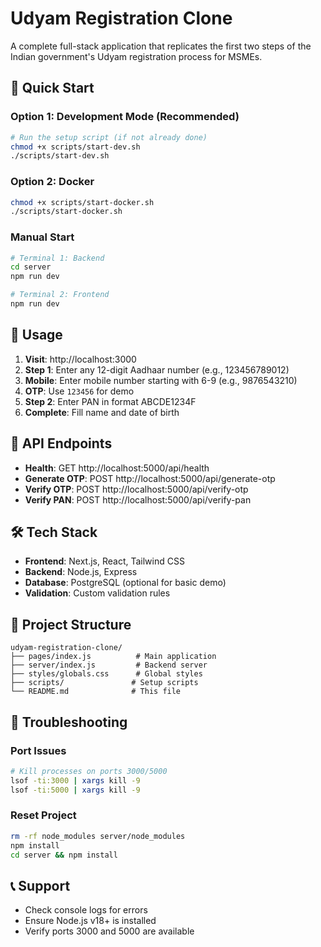 # Udyam Registration Clone

A complete full-stack application that replicates the first two steps of the Indian government's Udyam registration process for MSMEs.

## 🚀 Quick Start

### Option 1: Development Mode (Recommended)
```bash
# Run the setup script (if not already done)
chmod +x scripts/start-dev.sh
./scripts/start-dev.sh
```

### Option 2: Docker
```bash
chmod +x scripts/start-docker.sh
./scripts/start-docker.sh
```

### Manual Start
```bash
# Terminal 1: Backend
cd server
npm run dev

# Terminal 2: Frontend
npm run dev
```

## 📱 Usage

1. **Visit**: http://localhost:3000
2. **Step 1**: Enter any 12-digit Aadhaar number (e.g., 123456789012)
3. **Mobile**: Enter mobile number starting with 6-9 (e.g., 9876543210)
4. **OTP**: Use `123456` for demo
5. **Step 2**: Enter PAN in format ABCDE1234F
6. **Complete**: Fill name and date of birth

## 🔧 API Endpoints

- **Health**: GET http://localhost:5000/api/health
- **Generate OTP**: POST http://localhost:5000/api/generate-otp
- **Verify OTP**: POST http://localhost:5000/api/verify-otp
- **Verify PAN**: POST http://localhost:5000/api/verify-pan

## 🛠️ Tech Stack

- **Frontend**: Next.js, React, Tailwind CSS
- **Backend**: Node.js, Express
- **Database**: PostgreSQL (optional for basic demo)
- **Validation**: Custom validation rules

## 📁 Project Structure

```
udyam-registration-clone/
├── pages/index.js          # Main application
├── server/index.js         # Backend server
├── styles/globals.css      # Global styles
├── scripts/               # Setup scripts
└── README.md              # This file
```

## 🐛 Troubleshooting

### Port Issues
```bash
# Kill processes on ports 3000/5000
lsof -ti:3000 | xargs kill -9
lsof -ti:5000 | xargs kill -9
```

### Reset Project
```bash
rm -rf node_modules server/node_modules
npm install
cd server && npm install
```

## 📞 Support

- Check console logs for errors
- Ensure Node.js v18+ is installed
- Verify ports 3000 and 5000 are available
